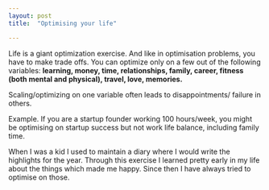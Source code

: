 ```yaml
---
layout: post
title:  "Optimising your life"

---
```


Life is a giant optimization exercise. And like in optimisation problems, you have to make trade offs. You can optimize only on a few out of the following variables: **learning, money, time, relationships, family, career, fitness (both mental and physical), travel, love, memories.**

Scaling/optimizing on one variable often leads to disappointments/ failure in others.

Example. If you are a startup founder working 100 hours/week, you might be optimising on startup success but not work life balance, including family time.

When I was a kid I used to maintain a diary where I would write the highlights for the year. Through this exercise I learned pretty early in my life about the things which made me happy. Since then I have always tried to optimise on those.
